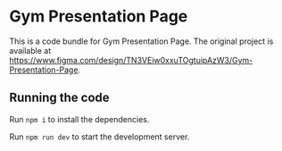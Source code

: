 
  # Gym Presentation Page

  This is a code bundle for Gym Presentation Page. The original project is available at https://www.figma.com/design/TN3VEiw0xxuTOgtuipAzW3/Gym-Presentation-Page.

  ## Running the code

  Run `npm i` to install the dependencies.

  Run `npm run dev` to start the development server.
  